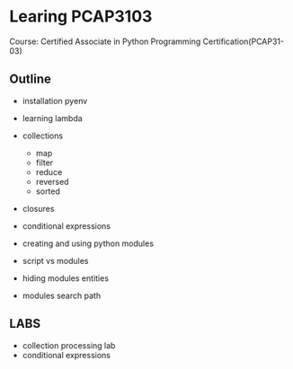 # Learing PCAP3103

Course: Certified Associate in Python Programming Certification(PCAP31-03)

## Outline

- installation pyenv

- learning lambda

- collections
  - map
  - filter
  - reduce
  - reversed
  - sorted

- closures
- conditional expressions
- creating and using python modules
- script vs modules
- hiding modules entities
- modules search path

## LABS

- collection processing lab
- conditional expressions
